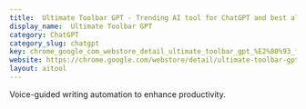 ```yaml
---
title:  Ultimate Toolbar GPT - Trending AI tool for ChatGPT and best alternatives
display_name:  Ultimate Toolbar GPT
category: ChatGPT
category_slug: chatgpt
key: chrome_google_com_webstore_detail_ultimate_toolbar_gpt_%E2%80%93_fo_bj
website: https://chrome.google.com/webstore/detail/ultimate-toolbar-gpt-%E2%80%93-fo/bjkmnimffmhjbfikbempnbanngnnmknc
layout: aitool
---
```


Voice-guided writing automation to enhance productivity.
